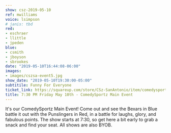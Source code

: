 ```yaml
---
show: csz-2019-05-10
ref: mwilliams
voice: lsimpson
# janis: tbd
red:
- eschraer
- llittle
- jpeden
blue:
- csmith
- jboyson
- sbrookes
date: "2019-05-10T16:44:08-06:00"
images:
- images/cszsa-event5.jpg
show_date: "2019-05-10T19:30:00-05:00"
subtitile: Funny For Everyone
ticket_link: https://squareup.com/store/CSz-SanAntonio/item/comedysportz-friday-may
title: 7:30 PM Friday May 10th - ComedySportz Main Event
---
```


It's our ComedySportz Main Event! Come out and see the Bexars in Blue battle it out with the Punslingers in Red, in a battle for laughs, glory, and fabulous points. The show starts at 7:30, so get here a bit early to grab a snack and find your seat. All shows are also BYOB.
